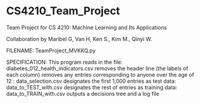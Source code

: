 # CS4210_Team_Project
Team Project for CS 4210: Machine Learning and Its Applications

Collaboration by Maribel G, Van H, Ken S., Kim M., Qinyi W.

FILENAME: TeamProject_MVKKQ.py

SPECIFICATION: 
   This program reads in the file: diabetes_012_health_indicators.csv
   removes the header line (the labels of each column)
   removes any entries corresponding to anyone over the age of 12 : data_selection.csv
   designates the first 1,000 entries as test data: data_to_TEST_with.csv
   designates the rest of entries as training data: data_to_TRAIN_with.csv
   outputs a decisions tree and a log file

